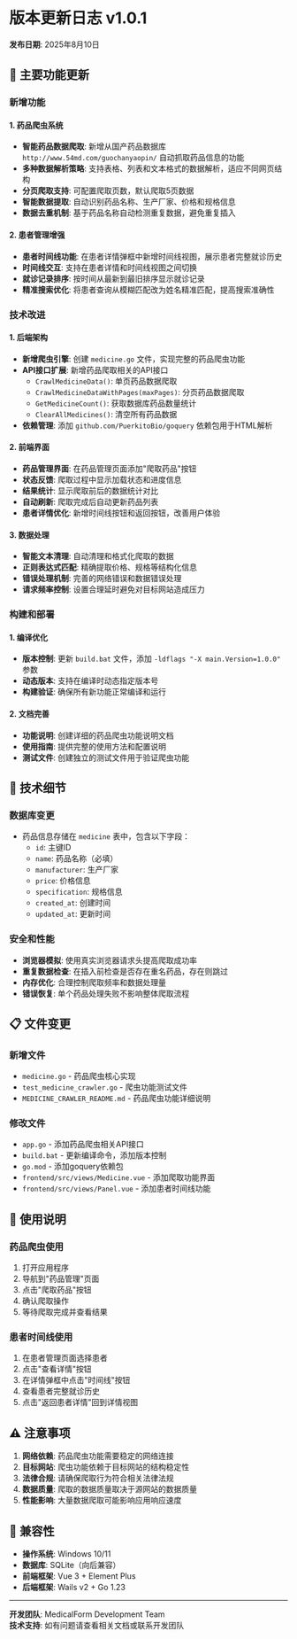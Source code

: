 # 版本更新日志 v1.0.1

**发布日期**: 2025年8月10日

## 🎯 主要功能更新

### 新增功能

#### 1. 药品爬虫系统
- **智能药品数据爬取**: 新增从国产药品数据库 `http://www.54md.com/guochanyaopin/` 自动抓取药品信息的功能
- **多种数据解析策略**: 支持表格、列表和文本格式的数据解析，适应不同网页结构
- **分页爬取支持**: 可配置爬取页数，默认爬取5页数据
- **智能数据提取**: 自动识别药品名称、生产厂家、价格和规格信息
- **数据去重机制**: 基于药品名称自动检测重复数据，避免重复插入

#### 2. 患者管理增强
- **患者时间线功能**: 在患者详情弹框中新增时间线视图，展示患者完整就诊历史
- **时间线交互**: 支持在患者详情和时间线视图之间切换
- **就诊记录排序**: 按时间从最新到最旧排序显示就诊记录
- **精准搜索优化**: 将患者查询从模糊匹配改为姓名精准匹配，提高搜索准确性

### 技术改进

#### 1. 后端架构
- **新增爬虫引擎**: 创建 `medicine.go` 文件，实现完整的药品爬虫功能
- **API接口扩展**: 新增药品爬取相关的API接口
  - `CrawlMedicineData()`: 单页药品数据爬取
  - `CrawlMedicineDataWithPages(maxPages)`: 分页药品数据爬取
  - `GetMedicineCount()`: 获取数据库药品数量统计
  - `ClearAllMedicines()`: 清空所有药品数据
- **依赖管理**: 添加 `github.com/PuerkitoBio/goquery` 依赖包用于HTML解析

#### 2. 前端界面
- **药品管理界面**: 在药品管理页面添加"爬取药品"按钮
- **状态反馈**: 爬取过程中显示加载状态和进度信息
- **结果统计**: 显示爬取前后的数据统计对比
- **自动刷新**: 爬取完成后自动更新药品列表
- **患者详情优化**: 新增时间线按钮和返回按钮，改善用户体验

#### 3. 数据处理
- **智能文本清理**: 自动清理和格式化爬取的数据
- **正则表达式匹配**: 精确提取价格、规格等结构化信息
- **错误处理机制**: 完善的网络错误和数据错误处理
- **请求频率控制**: 设置合理延时避免对目标网站造成压力

### 构建和部署

#### 1. 编译优化
- **版本控制**: 更新 `build.bat` 文件，添加 `-ldflags "-X main.Version=1.0.0"` 参数
- **动态版本**: 支持在编译时动态指定版本号
- **构建验证**: 确保所有新功能正常编译和运行

#### 2. 文档完善
- **功能说明**: 创建详细的药品爬虫功能说明文档
- **使用指南**: 提供完整的使用方法和配置说明
- **测试文件**: 创建独立的测试文件用于验证爬虫功能

## 🔧 技术细节

### 数据库变更
- 药品信息存储在 `medicine` 表中，包含以下字段：
  - `id`: 主键ID
  - `name`: 药品名称（必填）
  - `manufacturer`: 生产厂家
  - `price`: 价格信息
  - `specification`: 规格信息
  - `created_at`: 创建时间
  - `updated_at`: 更新时间

### 安全和性能
- **浏览器模拟**: 使用真实浏览器请求头提高爬取成功率
- **重复数据检查**: 在插入前检查是否存在重名药品，存在则跳过
- **内存优化**: 合理控制爬取频率和数据处理量
- **错误恢复**: 单个药品处理失败不影响整体爬取流程

## 📋 文件变更

### 新增文件
- `medicine.go` - 药品爬虫核心实现
- `test_medicine_crawler.go` - 爬虫功能测试文件
- `MEDICINE_CRAWLER_README.md` - 药品爬虫功能详细说明

### 修改文件
- `app.go` - 添加药品爬虫相关API接口
- `build.bat` - 更新编译命令，添加版本控制
- `go.mod` - 添加goquery依赖包
- `frontend/src/views/Medicine.vue` - 添加爬取功能界面
- `frontend/src/views/Panel.vue` - 添加患者时间线功能

## 🚀 使用说明

### 药品爬虫使用
1. 打开应用程序
2. 导航到"药品管理"页面
3. 点击"爬取药品"按钮
4. 确认爬取操作
5. 等待爬取完成并查看结果

### 患者时间线使用
1. 在患者管理页面选择患者
2. 点击"查看详情"按钮
3. 在详情弹框中点击"时间线"按钮
4. 查看患者完整就诊历史
5. 点击"返回患者详情"回到详情视图

## ⚠️ 注意事项

1. **网络依赖**: 药品爬虫功能需要稳定的网络连接
2. **目标网站**: 爬虫功能依赖于目标网站的结构稳定性
3. **法律合规**: 请确保爬取行为符合相关法律法规
4. **数据质量**: 爬取的数据质量取决于源网站的数据质量
5. **性能影响**: 大量数据爬取可能影响应用响应速度

## 🔄 兼容性

- **操作系统**: Windows 10/11
- **数据库**: SQLite（向后兼容）
- **前端框架**: Vue 3 + Element Plus
- **后端框架**: Wails v2 + Go 1.23

---

**开发团队**: MedicalForm Development Team  
**技术支持**: 如有问题请查看相关文档或联系开发团队